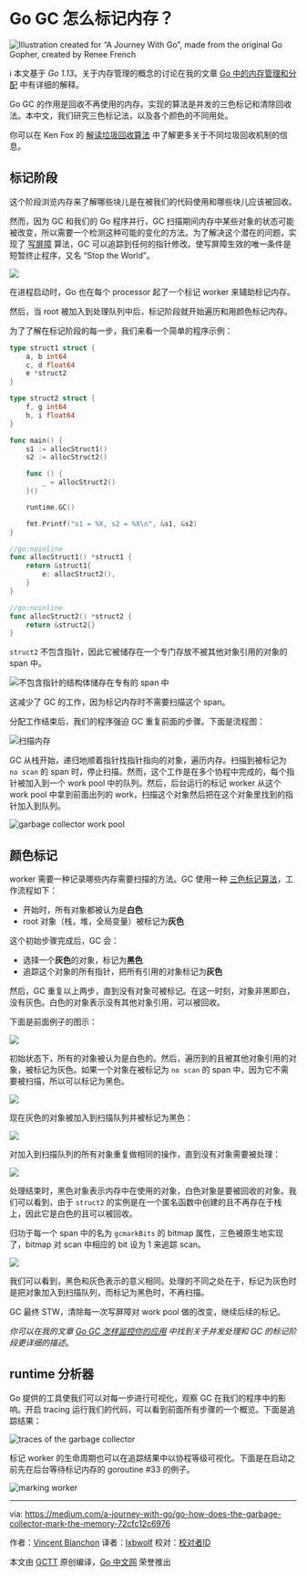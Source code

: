 # Go GC 怎么标记内存？

![Illustration created for “A Journey With Go”, made from the original Go Gopher, created by Renee French](00.png)

ℹ️ 本文基于 *Go 1.13*。关于内存管理的概念的讨论在我的文章 [Go 中的内存管理和分配](https://medium.com/a-journey-with-go/go-memory-management-and-allocation-a7396d430f44) 中有详细的解释。

Go GC 的作用是回收不再使用的内存。实现的算法是并发的三色标记和清除回收法。本中文，我们研究三色标记法，以及各个颜色的不同用处。

你可以在 Ken Fox 的 [解读垃圾回收算法](https://spin.atomicobject.com/2014/09/03/visualizing-garbage-collection-algorithms/) 中了解更多关于不同垃圾回收机制的信息。

## 标记阶段

这个阶段浏览内存来了解哪些块儿是在被我们的代码使用和哪些块儿应该被回收。

然而，因为 GC 和我们的 Go 程序并行，GC 扫描期间内存中某些对象的状态可能被改变，所以需要一个检测这种可能的变化的方法。为了解决这个潜在的问题，实现了 [写屏障](https://en.wikipedia.org/wiki/Write_barrier) 算法，GC 可以追踪到任何的指针修改。使写屏障生效的唯一条件是短暂终止程序，又名 “Stop the World”。

![](01.png)

在进程启动时，Go 也在每个 processor 起了一个标记 worker 来辅助标记内存。

然后，当 root 被加入到处理队列中后，标记阶段就开始遍历和用颜色标记内存。

为了了解在标记阶段的每一步，我们来看一个简单的程序示例：

```go
type struct1 struct {
	a, b int64
	c, d float64
	e *struct2
}

type struct2 struct {
	f, g int64
	h, i float64
}

func main() {
	s1 := allocStruct1()
	s2 := allocStruct2()

	func () {
		_ = allocStruct2()
	}()

	runtime.GC()

	fmt.Printf("s1 = %X, s2 = %X\n", &s1, &s2)
}

//go:noinline
func allocStruct1() *struct1 {
	return &struct1{
		e: allocStruct2(),
	}
}

//go:noinline
func allocStruct2() *struct2 {
	return &struct2{}
}
```

`struct2` 不包含指针，因此它被储存在一个专门存放不被其他对象引用的对象的 span 中。

![不包含指针的结构体储存在专有的 span 中](02.png)

这减少了 GC 的工作，因为标记内存时不需要扫描这个 span。

分配工作结束后，我们的程序强迫 GC 重复前面的步骤。下面是流程图：

![扫描内存](03.png)

GC 从栈开始，递归地顺着指针找指针指向的对象，遍历内存。扫描到被标记为 `no scan` 的 span 时，停止扫描。然而，这个工作是在多个协程中完成的，每个指针被加入到一个 work pool 中的队列。然后，后台运行的标记 worker 从这个 work pool 中拿到前面出列的 work，扫描这个对象然后把在这个对象里找到的指针加入到队列。

![garbage collector work pool](04.png)

## 颜色标记

worker 需要一种记录哪些内存需要扫描的方法。GC 使用一种 [三色标记算法](https://en.wikipedia.org/wiki/Tracing_garbage_collection#Tri-color_marking)，工作流程如下：

- 开始时，所有对象都被认为是**白色**
- root 对象（栈，堆，全局变量）被标记为**灰色**

这个初始步骤完成后，GC 会：

- 选择一个**灰色**的对象，标记为**黑色**
- 追踪这个对象的所有指针，把所有引用的对象标记为**灰色**

然后，GC 重复以上两步，直到没有对象可被标记。在这一时刻，对象非黑即白，没有灰色。白色的对象表示没有其他对象引用，可以被回收。

下面是前面例子的图示：

![](05.png)

初始状态下，所有的对象被认为是白色的。然后，遍历到的且被其他对象引用的对象，被标记为灰色。如果一个对象在被标记为 `no scan` 的 span 中，因为它不需要被扫描，所以可以标记为黑色。

![](06.png)

现在灰色的对象被加入到扫描队列并被标记为黑色：

![](07.png)

对加入到扫描队列的所有对象重复做相同的操作，直到没有对象需要被处理：

![](08.png)

处理结束时，黑色对象表示内存中在使用的对象，白色对象是要被回收的对象。我们可以看到，由于 `struct2` 的实例是在一个匿名函数中创建的且不再存在于栈上，因此它是白色的且可以被回收。

归功于每一个 span 中的名为 `gcmarkBits` 的 bitmap 属性，三色被原生地实现了，bitmap 对 scan 中相应的 bit 设为 1 来追踪 scan。

![](09.png)

我们可以看到，黑色和灰色表示的意义相同。处理的不同之处在于，标记为灰色时是把对象加入到扫描队列，而标记为黑色时，不再扫描。

GC 最终 STW，清除每一次写屏障对 work pool 做的改变，继续后续的标记。

*你可以在我的文章 [Go GC 怎样监控你的应用](https://medium.com/a-journey-with-go/go-how-does-the-garbage-collector-watch-your-application-dbef99be2c35) 中找到关于并发处理和 GC 的标记阶段更详细的描述*。

## runtime 分析器

Go 提供的工具使我们可以对每一步进行可视化，观察 GC 在我们的程序中的影响。开启 tracing 运行我们的代码，可以看到前面所有步骤的一个概览。下面是追踪结果：

![traces of the garbage collector](10.png)

标记 worker 的生命周期也可以在追踪结果中以协程等级可视化。下面是在启动之前先在后台等待标记内存的 goroutine #33 的例子。

![marking worker](11.png)



----------------

via: https://medium.com/a-journey-with-go/go-how-does-the-garbage-collector-mark-the-memory-72cfc12c6976

作者：[Vincent Blanchon](https://medium.com/@blanchon.vincent) 译者：[lxbwolf](https://github.com/lxbwolf) 校对：[校对者ID](https://github.com/校对者ID)

本文由 [GCTT](https://github.com/studygolang/GCTT) 原创编译，[Go 中文网](https://studygolang.com/) 荣誉推出
